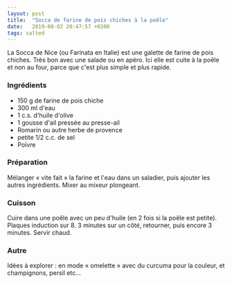 ```yaml
---
layout: post
title:  "Socca de farine de pois chiches à la poêle"
date:   2019-08-02 20:47:57 +0200
tags: salted
---
```


La Socca de Nice (ou Farinata en Italie) est une galette de farine de pois chiches.
Très bon avec une salade ou en apéro.
Ici elle est cuite à la poêle et non au four, parce que c'est plus simple et plus rapide.

### Ingrédients

* 150 g de farine de pois chiche
* 300 ml d'eau
* 1 c.s. d'huile d'olive
* 1 gousse d'ail pressée au presse-ail
* Romarin ou autre herbe de provence
* petite 1/2 c.c. de sel
* Poivre

### Préparation

Mélanger « vite fait » la farine et l'eau dans un saladier, puis ajouter les autres ingrédients.
Mixer au mixeur plongeant.

### Cuisson

Cuire dans une poêle avec un peu d'huile (en 2 fois si la poêle est petite). Plaques induction sur 8. 3 minutes sur un côté, retourner, puis encore 3 minutes.
Servir chaud.

### Autre

Idées à explorer : en mode « omelette » avec du curcuma pour la couleur, et champignons, persil etc...
